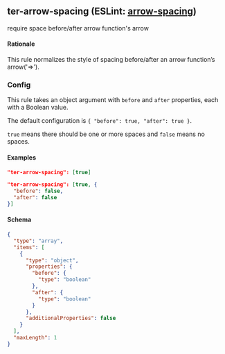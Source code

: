 <!-- Start:AutoDoc:: Modify `src/readme/rules.ts` and run `gulp readme` to update block -->
## ter-arrow-spacing (ESLint: [arrow-spacing](http://eslint.org/docs/rules/arrow-spacing))

require space before/after arrow function's arrow

#### Rationale

This rule normalizes the style of spacing before/after an arrow function’s arrow('=>').

### Config

This rule takes an object argument with `before` and `after` properties, each with a
Boolean value.

The default configuration is `{ "before": true, "after": true }`.

`true` means there should be one or more spaces and `false` means no spaces.

#### Examples

```json
"ter-arrow-spacing": [true]
```

```json
"ter-arrow-spacing": [true, {
  "before": false,
  "after": false
}]
```
#### Schema

```json
{
  "type": "array",
  "items": [
    {
      "type": "object",
      "properties": {
        "before": {
          "type": "boolean"
        },
        "after": {
          "type": "boolean"
        }
      },
      "additionalProperties": false
    }
  ],
  "maxLength": 1
}
```
<!-- End:AutoDoc -->
